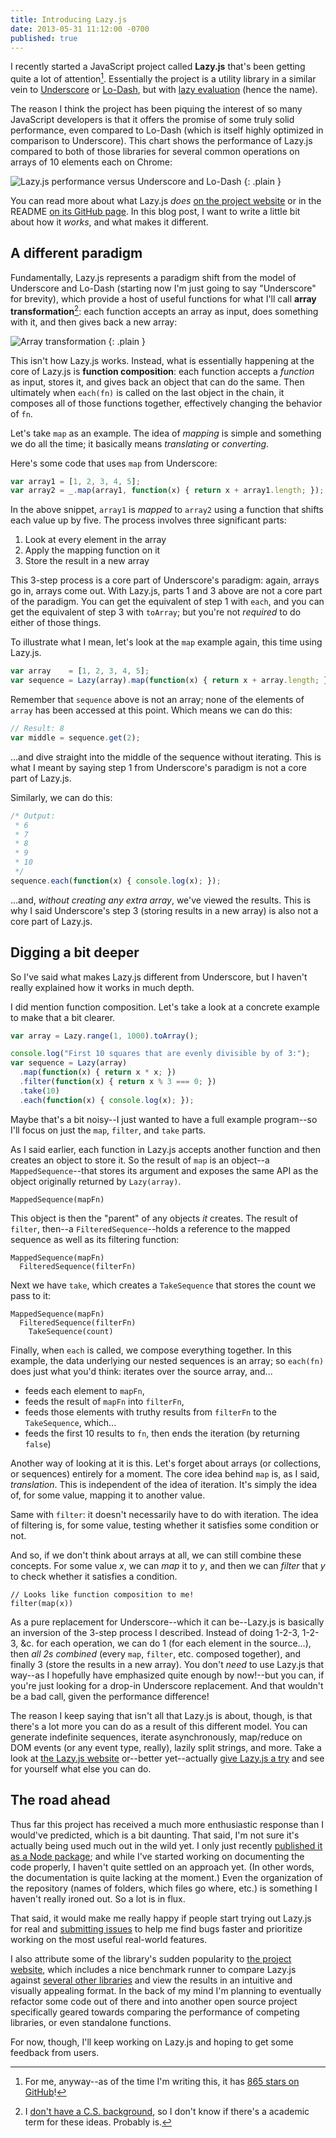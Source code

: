 ```yaml
---
title: Introducing Lazy.js
date: 2013-05-31 11:12:00 -0700
published: true
---
```


I recently started a JavaScript project called **Lazy.js** that's been getting quite a lot of attention[^a-lot-of-attention]. Essentially the project is a utility library in a similar vein to [Underscore](http://underscorejs.org/) or [Lo-Dash](http://lodash.com/), but with [lazy evaluation](http://en.wikipedia.org/wiki/Lazy_evaluation) (hence the name).

The reason I think the project has been piquing the interest of so many JavaScript developers is that it offers the promise of some truly solid performance, even compared to Lo-Dash (which is itself highly optimized in comparison to Underscore). This chart shows the performance of Lazy.js compared to both of those libraries for several common operations on arrays of 10 elements each on Chrome:

![Lazy.js performance versus Underscore and Lo-Dash](/images/lazy-performance.png)
{: .plain }

You can read more about what Lazy.js *does* [on the project website](http://dtao.github.io/lazy.js/) or in the README [on its GitHub page](https://github.com/dtao/lazy.js). In this blog post, I want to write a little bit about how it *works*, and what makes it different.

A different paradigm
--------------------

Fundamentally, Lazy.js represents a paradigm shift from the model of Underscore and Lo-Dash (starting now I'm just going to say "Underscore" for brevity), which provide a host of useful functions for what I'll call **array transformation**[^array-transformation]: each function accepts an array as input, does something with it, and then gives back a new array:

![Array transformation](/images/array-transformation.png)
{: .plain }

This isn't how Lazy.js works. Instead, what is essentially happening at the core of Lazy.js is **function composition**: each function accepts a *function* as input, stores it, and gives back an object that can do the same. Then ultimately when `each(fn)` is called on the last object in the chain, it composes all of those functions together, effectively changing the behavior of `fn`.

Let's take `map` as an example. The idea of *mapping* is simple and something we do all the time; it basically means *translating* or *converting*.

Here's some code that uses `map` from Underscore:

```javascript
var array1 = [1, 2, 3, 4, 5];
var array2 = _.map(array1, function(x) { return x + array1.length; });
```

In the above snippet, `array1` is *mapped* to `array2` using a function that shifts each value up by five. The process involves three significant parts:

1. Look at every element in the array
2. Apply the mapping function on it
3. Store the result in a new array

This 3-step process is a core part of Underscore's paradigm: again, arrays go in, arrays come out. With Lazy.js, parts 1 and 3 above are not a core part of the paradigm. You can get the equivalent of step 1 with `each`, and you can get the equivalent of step 3 with `toArray`; but you're not *required* to do either of those things.

To illustrate what I mean, let's look at the `map` example again, this time using Lazy.js.

```javascript
var array    = [1, 2, 3, 4, 5];
var sequence = Lazy(array).map(function(x) { return x + array.length; });
```

Remember that `sequence` above is not an array; none of the elements of `array` has been accessed at this point. Which means we can do this:

```javascript
// Result: 8
var middle = sequence.get(2);
```

...and dive straight into the middle of the sequence without iterating. This is what I meant by saying step 1 from Underscore's paradigm is not a core part of Lazy.js.

Similarly, we can do this:

```javascript
/* Output:
 * 6
 * 7
 * 8
 * 9
 * 10
 */
sequence.each(function(x) { console.log(x); });
```

...and, *without creating any extra array*, we've viewed the results. This is why I said Underscore's step 3 (storing results in a new array) is also not a core part of Lazy.js.

Digging a bit deeper
--------------------

So I've said what makes Lazy.js different from Underscore, but I haven't really explained how it works in much depth.

I did mention function composition. Let's take a look at a concrete example to make that a bit clearer.

```javascript
var array = Lazy.range(1, 1000).toArray();

console.log("First 10 squares that are evenly divisible by of 3:");
var sequence = Lazy(array)
  .map(function(x) { return x * x; })
  .filter(function(x) { return x % 3 === 0; })
  .take(10)
  .each(function(x) { console.log(x); });
```

Maybe that's a bit noisy--I just wanted to have a full example program--so I'll focus on just the `map`, `filter`, and `take` parts.

As I said earlier, each function in Lazy.js accepts another function and then creates an object to store it. So the result of `map` is an object--a `MappedSequence`--that stores its argument and exposes the same API as the object originally returned by `Lazy(array)`.

    MappedSequence(mapFn)

This object is then the "parent" of any objects *it* creates. The result of `filter`, then--a `FilteredSequence`--holds a reference to the mapped sequence as well as its  filtering function:

    MappedSequence(mapFn)
      FilteredSequence(filterFn)

Next we have `take`, which creates a `TakeSequence` that stores the count we pass to it:

    MappedSequence(mapFn)
      FilteredSequence(filterFn)
        TakeSequence(count)

Finally, when `each` is called, we compose everything together. In this example, the data underlying our nested sequences is an array; so `each(fn)` does just what you'd think: iterates over the source array, and...

- feeds each element to `mapFn`,
- feeds the result of `mapFn` into `filterFn`,
- feeds those elements with truthy results from `filterFn` to the `TakeSequence`, which...
- feeds the first 10 results to `fn`, then ends the iteration (by returning `false`)

Another way of looking at it is this. Let's forget about arrays (or collections, or sequences) entirely for a moment. The core idea behind `map` is, as I said, *translation*. This is independent of the idea of iteration. It's simply the idea of, for some value, mapping it to another value.

Same with `filter`: it doesn't necessarily have to do with iteration. The idea of filtering is, for some value, testing whether it satisfies some condition or not.

And so, if we don't think about arrays at all, we can still combine these concepts. For some value *x*, we can *map* it to *y*, and then we can *filter* that *y* to check whether it satisfies a condition.

    // Looks like function composition to me!
    filter(map(x))

As a pure replacement for Underscore--which it can be--Lazy.js is basically an inversion of the 3-step process I described. Instead of doing 1-2-3, 1-2-3, &c. for each operation, we can do 1 (for each element in the source...), then *all 2s combined* (every `map`, `filter`, etc. composed together), and finally 3 (store the results in a new array). You don't *need* to use Lazy.js that way--as I hopefully have emphasized quite enough by now!--but you can, if you're just looking for a drop-in Underscore replacement. And that wouldn't be a bad call, given the performance difference!

The reason I keep saying that isn't all that Lazy.js is about, though, is that there's a lot more you can do as a result of this different model. You can generate indefinite sequences, iterate asynchronously, map/reduce on DOM events (or any event type, really), lazily split strings, and more. Take a look at [the Lazy.js website](http://dtao.github.io/lazy.js) or--better yet--actually [give Lazy.js a try](https://github.com/dtao/lazy.js) and see for yourself what else you can do.

The road ahead
--------------

Thus far this project has received a much more enthusiastic response than I would've predicted, which is a bit daunting. That said, I'm not sure it's actually being used much out in the wild yet. I only just recently [published it as a Node package](https://npmjs.org/package/lazy.js); and while I've started working on documenting the code properly, I haven't quite settled on an approach yet. (In other words, the documentation is quite lacking at the moment.) Even the organization of the repository (names of folders, which files go where, etc.) is something I haven't really ironed out. So a lot is in flux.

That said, it would make me really happy if people start trying out Lazy.js for real and [submitting issues](https://github.com/dtao/lazy.js/issues) to help me find bugs faster and prioritize working on the most useful real-world features.

I also attribute some of the library's sudden popularity to [the project website](http://dtao.github.io/lazy.js/), which includes a nice benchmark runner to compare Lazy.js against [several other libraries](http://dtao.github.io/lazy.js/comparisons.html) and view the results in an intuitive and visually appealing format. In the back of my mind I'm planning to eventually refactor some code out of there and into another open source project specifically geared towards comparing the performance of competing libraries, or even standalone functions.

For now, though, I'll keep working on Lazy.js and hoping to get some feedback from users.

[^a-lot-of-attention]: For me, anyway--as of the time I'm writing this, it has [865 stars on GitHub](https://github.com/dtao/lazy.js)!

[^array-transformation]: I [don't have a C.S. background](/posts/brushing-up-on-cs-part-1-algorithmic-complexity.html), so I don't know if there's a academic term for these ideas. Probably is.
